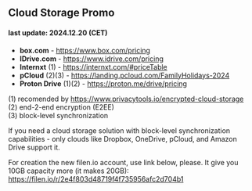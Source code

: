 ## Cloud Storage Promo 
#### last update: 2024.12.20 (CET)

- **box.com** - https://www.box.com/pricing
- **IDrive.com** - https://www.idrive.com/pricing
- **Internxt** (1) - https://internxt.com/#priceTable
- **pCloud** (2)(3) - https://landing.pcloud.com/FamilyHolidays-2024
- **Proton Drive** (1)(2) - https://proton.me/drive/pricing

(1) recomended by https://www.privacytools.io/encrypted-cloud-storage  
(2) end-2-end encryption (E2EE)  
(3) block-level synchronization  

If you need a cloud storage solution with block-level synchronization capabilities - only clouds like Dropbox, OneDrive, pCloud, and Amazon Drive support it. 

For creation the new filen.io account, use link below, please. It give you 10GB capacity more (it makes 20GB):  
https://filen.io/r/2e4f803d48719f4f735956afc2d704b1
